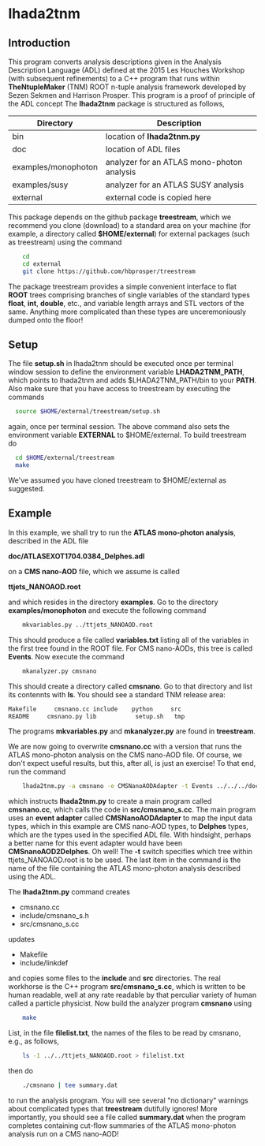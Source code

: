 # lhada2tnm

## Introduction

This program converts analysis descriptions given in the Analysis
Description Language (ADL) defined at the 2015 Les Houches Workshop
(with subsequent refinements) to a C++ program that runs within
__TheNtupleMaker__ (TNM) ROOT n-tuple analysis framework developed by Sezen Sekmen and Harrison Prosper. This program is a proof of principle of the ADL concept The __lhada2tnm__
package is structured as follows,

| __Directory__  | __Description__                   |
| --------|-------------------|
| bin           |  location of __lhada2tnm.py__                                  |
| doc          |  location of ADL files |
| examples/monophoton |  analyzer for an ATLAS mono-photon analysis |
|examples/susy| analyzer for an ATLAS SUSY analysis|
| external   | external code is copied here |

This package depends on the github package __treestream__, which we recommend
you clone (download) to a standard area on your machine (for
example, a directory called  __$HOME/external__) for external
packages (such as treestream) using the command
```bash
	cd
	cd external
	git clone https://github.com/hbprosper/treestream
```
The package treestream provides a simple convenient interface
to flat __ROOT__ trees comprising branches of single variables of the
standard types
__float__,  __int__, __double__, etc., and variable length arrays and STL
vectors of the same. Anything more complicated than
these types are unceremoniously dumped onto the floor!

## Setup

The file __setup.sh__ in lhada2tnm should be executed once per terminal window
session to define the environment variable __LHADA2TNM\_PATH__, which
points to lhada2tnm and
adds $LHADA2TNM_PATH/bin to your __PATH__. Also make sure that you have
access to treestream by executing the commands
```bash
  source $HOME/external/treestream/setup.sh
```
again, once per terminal session. The above command also sets  the environment variable
__EXTERNAL__ to $HOME/external. To build treestream do
```bash
  cd $HOME/external/treestream
  make
```
We've assumed you have cloned
treestream to $HOME/external as suggested.

## Example
In this example, we shall try to run the __ATLAS mono-photon analysis__,
described in the ADL file 

__doc/ATLASEXOT1704.0384\_Delphes.adl__ 

on a __CMS nano-AOD__ file, which we assume is called 

__ttjets\_NANOAOD.root__

and which resides in the directory __examples__.
Go to the directory __examples/monophoton__  and execute the following
command
```bash
	mkvariables.py ../ttjets_NANOAOD.root
```
This should produce a file called __variables.txt__ listing all of the
variables in the first tree found in the ROOT file. For CMS nano-AODs,
this tree is called __Events__. Now execute the command
```bash
	mkanalyzer.py cmsnano
```
This should create a directory called __cmsnano__. Go to that
directory and list its contennts with __ls__. You should see a standard TNM release area:
```bash
Makefile     cmsnano.cc include    python     src
README     cmsnano.py lib           setup.sh   tmp
```
The programs __mkvariables.py__ and __mkanalyzer.py__ are found in __treestream__.

We are now going to overwrite __cmsnano.cc__ with a version that runs
the ATLAS mono-photon analysis on the CMS nano-AOD file. Of course, we don't expect useful
results, but this, after all, is just an exercise! To that end, run the command
```bash
	lhada2tnm.py -a cmsnano -e CMSNanoAODAdapter -t Events ../../../doc/ATLASEXOT1704.0384_Delphes.lhada
```
which instructs __lhada2tnm.py__ to create a main program called
__cmsnano.cc__, which calls the code in __src/cmsnano_s.cc__. The main program uses
an __event adapter__ called __CMSNanoAODAdapter__ to map the input data
types, which in this example are CMS nano-AOD types, to __Delphes__
types, which are the types used in the specified ADL file. With hindsight, perhaps a better name for this event adapter would have been
__CMSnanoAOD2Delphes__. Oh well! The __-t__ switch specifies which tree within
ttjets\_NANOAOD.root is to be used. The last item in the command is the name of the file containing the ATLAS
mono-photon analysis described using the ADL.

The __lhada2tnm.py__ command creates
* cmsnano.cc
* include/cmsnano\_s.h
* src/cmsnano\_s.cc

updates

* Makefile
* include/linkdef

and copies some files to the __include__ and __src__ directories. The real workhorse is the
C++ program __src/cmsnano_s.cc__, which is written to be human readable,
well at any rate readable by that perculiar variety of human called a
particle physicist. Now build the analyzer program __cmsnano__ using
```bash
	make
```
List, in the file __filelist.txt__, the names of the files to be read by cmsnano,
e.g., as follows,
```bash
	ls -1 ../../ttjets_NANOAOD.root > filelist.txt
```
then do
```bash
	./cmsnano | tee summary.dat
```
to run the analysis program.
You will see several "no dictionary" warnings about complicated types that
__treestream__ dutifully ignores! More importantly, you should see a file called
__summary.dat__ when the program completes containing cut-flow summaries of the ATLAS mono-photon analysis run on a CMS nano-AOD!

